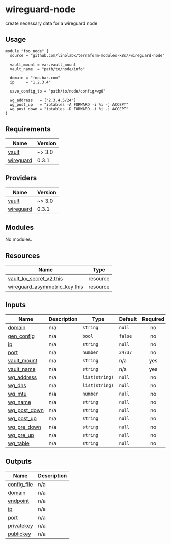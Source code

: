 # wireguard-node

create necessary data for a wireguard node

## Usage

```hcl
module "foo_node" {
  source = "github.com/linolabx/terraform-modules-k8s//wireguard-node"

  vault_mount = var.vault_mount
  vault_name  = "path/to/node/info"

  domain = "foo.bar.com"
  ip     = "1.2.3.4"

  save_config_to = "path/to/node/config/wg0"

  wg_address   = ["2.3.4.5/24"]
  wg_post_up   = "iptables -A FORWARD -i %i -j ACCEPT"
  wg_post_down = "iptables -D FORWARD -i %i -j ACCEPT"
}
```

## Requirements

| Name                                                                     | Version |
| ------------------------------------------------------------------------ | ------- |
| <a name="requirement_vault"></a> [vault](#requirement_vault)             | ~> 3.0  |
| <a name="requirement_wireguard"></a> [wireguard](#requirement_wireguard) | 0.3.1   |

## Providers

| Name                                                               | Version |
| ------------------------------------------------------------------ | ------- |
| <a name="provider_vault"></a> [vault](#provider_vault)             | ~> 3.0  |
| <a name="provider_wireguard"></a> [wireguard](#provider_wireguard) | 0.3.1   |

## Modules

No modules.

## Resources

| Name                                                                                                                          | Type     |
| ----------------------------------------------------------------------------------------------------------------------------- | -------- |
| [vault_kv_secret_v2.this](https://registry.terraform.io/providers/hashicorp/vault/latest/docs/resources/kv_secret_v2)         | resource |
| [wireguard_asymmetric_key.this](https://registry.terraform.io/providers/OJFord/wireguard/0.3.1/docs/resources/asymmetric_key) | resource |

## Inputs

| Name                                                                  | Description | Type           | Default | Required |
| --------------------------------------------------------------------- | ----------- | -------------- | ------- | :------: |
| <a name="input_domain"></a> [domain](#input_domain)                   | n/a         | `string`       | `null`  |    no    |
| <a name="input_gen_config"></a> [gen_config](#input_gen_config)       | n/a         | `bool`         | `false` |    no    |
| <a name="input_ip"></a> [ip](#input_ip)                               | n/a         | `string`       | `null`  |    no    |
| <a name="input_port"></a> [port](#input_port)                         | n/a         | `number`       | `24737` |    no    |
| <a name="input_vault_mount"></a> [vault_mount](#input_vault_mount)    | n/a         | `string`       | n/a     |   yes    |
| <a name="input_vault_name"></a> [vault_name](#input_vault_name)       | n/a         | `string`       | n/a     |   yes    |
| <a name="input_wg_address"></a> [wg_address](#input_wg_address)       | n/a         | `list(string)` | `null`  |    no    |
| <a name="input_wg_dns"></a> [wg_dns](#input_wg_dns)                   | n/a         | `list(string)` | `null`  |    no    |
| <a name="input_wg_mtu"></a> [wg_mtu](#input_wg_mtu)                   | n/a         | `number`       | `null`  |    no    |
| <a name="input_wg_name"></a> [wg_name](#input_wg_name)                | n/a         | `string`       | `null`  |    no    |
| <a name="input_wg_post_down"></a> [wg_post_down](#input_wg_post_down) | n/a         | `string`       | `null`  |    no    |
| <a name="input_wg_post_up"></a> [wg_post_up](#input_wg_post_up)       | n/a         | `string`       | `null`  |    no    |
| <a name="input_wg_pre_down"></a> [wg_pre_down](#input_wg_pre_down)    | n/a         | `string`       | `null`  |    no    |
| <a name="input_wg_pre_up"></a> [wg_pre_up](#input_wg_pre_up)          | n/a         | `string`       | `null`  |    no    |
| <a name="input_wg_table"></a> [wg_table](#input_wg_table)             | n/a         | `string`       | `null`  |    no    |

## Outputs

| Name                                                                 | Description |
| -------------------------------------------------------------------- | ----------- |
| <a name="output_config_file"></a> [config_file](#output_config_file) | n/a         |
| <a name="output_domain"></a> [domain](#output_domain)                | n/a         |
| <a name="output_endpoint"></a> [endpoint](#output_endpoint)          | n/a         |
| <a name="output_ip"></a> [ip](#output_ip)                            | n/a         |
| <a name="output_port"></a> [port](#output_port)                      | n/a         |
| <a name="output_privatekey"></a> [privatekey](#output_privatekey)    | n/a         |
| <a name="output_publickey"></a> [publickey](#output_publickey)       | n/a         |

